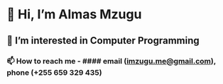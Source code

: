 # 👋 Hi, I’m Almas Mzugu
## 👀 I’m interested in Computer Programming
### 📫 How to reach me - #### email (imzugu.me@gmail.com),  phone (+255 659 329 435)

<!---
mzugu/mzugu is a ✨ special ✨ repository because its `README.md` (this file) appears on your GitHub profile.
You can click the Preview link to take a look at your changes.
--->
